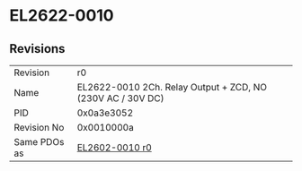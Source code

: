 # EL2622-0010

## Revisions
<table>
<tr>
<td>Revision</td>
<td>r0</td>
</tr>
<tr>
<td>Name</td>
<td>EL2622-0010 2Ch. Relay Output + ZCD, NO (230V AC / 30V DC)</td>
</tr>
<tr>
<td>PID</td>
<td>0x0a3e3052</td>
</tr>
<tr>
<td>Revision No</td>
<td>0x0010000a</td>
</tr>
<tr>
<td>Same PDOs as</td>
<td><a href="EL2602-0010.md">EL2602-0010 r0</a></td>
</tr>
</table>
